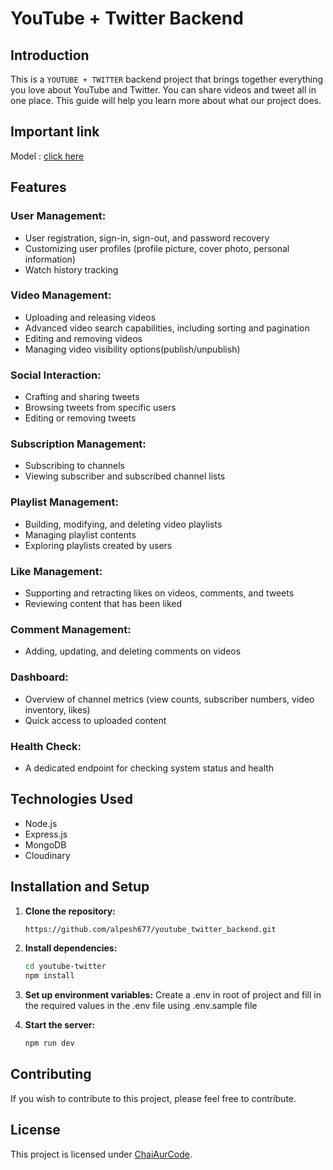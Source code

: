 # YouTube + Twitter Backend 

## Introduction

This is a ``YOUTUBE + TWITTER`` backend project that brings together everything you love about YouTube and Twitter. You can share videos and tweet all in one place. This guide will help you learn more about what our project does.

## Important link
Model : [click here ](https://app.eraser.io/workspace/3bPSxd4BPttn9GoAeech)

## Features

### User Management:
- User registration, sign-in, sign-out, and password recovery
- Customizing user profiles (profile picture, cover photo, personal information)
- Watch history tracking

### Video Management:

- Uploading and releasing videos
- Advanced video search capabilities, including sorting and pagination
- Editing and removing videos
- Managing video visibility options(publish/unpublish)

### Social Interaction:

- Crafting and sharing tweets
- Browsing tweets from specific users
- Editing or removing tweets

### Subscription Management:

- Subscribing to channels
- Viewing subscriber and subscribed channel lists

### Playlist Management:

- Building, modifying, and deleting video playlists
- Managing playlist contents
- Exploring playlists created by users

### Like Management:

- Supporting and retracting likes on videos, comments, and tweets
- Reviewing content that has been liked

### Comment Management:

- Adding, updating, and deleting comments on videos

### Dashboard:

- Overview of channel metrics (view counts, subscriber numbers, video inventory, likes)
- Quick access to uploaded content

### Health Check:

- A dedicated endpoint for checking system status and health

## Technologies Used

- Node.js 
- Express.js
- MongoDB
- Cloudinary

## Installation and Setup

1. **Clone the repository:**

    ```bash
    https://github.com/alpesh677/youtube_twitter_backend.git
    ```

2. **Install dependencies:**

    ```bash
    cd youtube-twitter
    npm install
    ```

3. **Set up environment variables:**
    Create a .env in root of project and fill in the required values in the .env file using .env.sample file

4. **Start the server:**

    ```bash
    npm run dev
    ```
## Contributing

If you wish to contribute to this project, please feel free to contribute.

## License

This project is licensed under [ChaiAurCode](https://www.youtube.com/@chaiaurcode).
